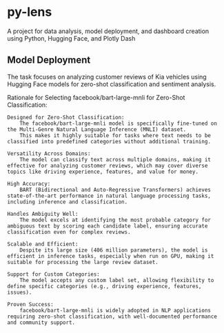 # py-lens
A project for data analysis, model deployment, and dashboard creation using Python, Hugging Face, and Plotly Dash


## Model Deployment

The task focuses on analyzing customer reviews of Kia vehicles using Hugging Face models for zero-shot classification and sentiment analysis.

Rationale for Selecting facebook/bart-large-mnli for Zero-Shot Classification:

    Designed for Zero-Shot Classification:
        The facebook/bart-large-mnli model is specifically fine-tuned on the Multi-Genre Natural Language Inference (MNLI) dataset.
        This makes it highly suitable for tasks where text needs to be classified into predefined categories without additional training.

    Versatility Across Domains:
        The model can classify text across multiple domains, making it effective for analyzing customer reviews, which may cover diverse topics like driving experience, features, and value for money.

    High Accuracy:
        BART (Bidirectional and Auto-Regressive Transformers) achieves state-of-the-art performance in natural language processing tasks, including inference and classification.

    Handles Ambiguity Well:
        The model excels at identifying the most probable category for ambiguous text by scoring each candidate label, ensuring accurate classification even for complex reviews.

    Scalable and Efficient:
        Despite its large size (406 million parameters), the model is efficient in inference tasks, especially when run on GPU, making it suitable for processing the large review dataset.

    Support for Custom Categories:
        The model accepts any custom label set, allowing flexibility to define specific categories (e.g., driving experience, features, issues).

    Proven Success:
        facebook/bart-large-mnli is widely adopted in NLP applications requiring zero-shot classification, with well-documented performance and community support.